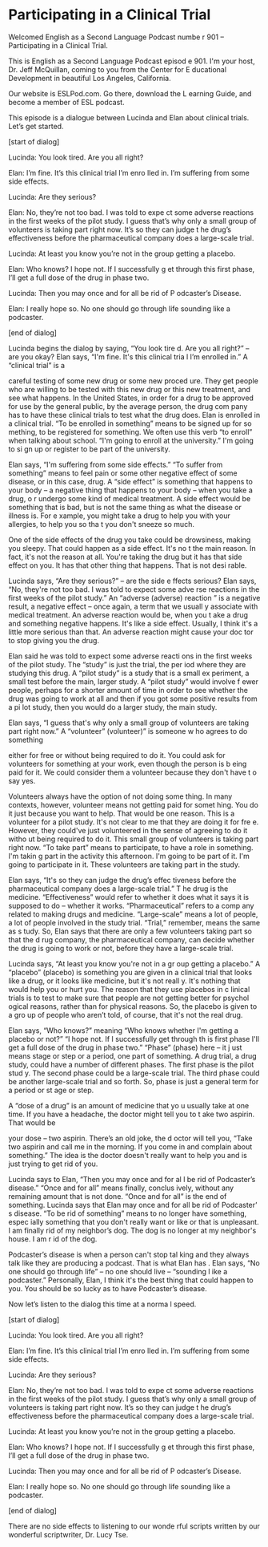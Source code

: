 # Participating in a Clinical Trial

Welcomed English as a Second Language Podcast numbe r 901 – Participating in a Clinical Trial.

This is English as a Second Language Podcast episod e 901. I'm your host, Dr. Jeff McQuillan, coming to you from the Center for E ducational Development in beautiful Los Angeles, California.

Our website is ESLPod.com. Go there, download the L earning Guide, and become a member of ESL podcast.

This episode is a dialogue between Lucinda and Elan  about clinical trials. Let’s get started.

[start of dialog]

Lucinda:  You look tired.  Are you all right?

Elan:  I’m fine.  It’s this clinical trial I’m enro lled in.  I’m suffering from some side effects.

Lucinda:  Are they serious?

Elan:  No, they’re not too bad.  I was told to expe ct some adverse reactions in the first weeks of the pilot study.  I guess that’s why  only a small group of volunteers is taking part right now.  It’s so they can judge t he drug’s effectiveness before the pharmaceutical company does a large-scale trial.

Lucinda:  At least you know you’re not in the group  getting a placebo.

Elan:  Who knows?  I hope not.  If I successfully g et through this first phase, I’ll get a full dose of the drug in phase two.

Lucinda:  Then you may once and for all be rid of P odcaster’s Disease.

Elan:  I really hope so.  No one should go through life sounding like a podcaster.

[end of dialog]

Lucinda begins the dialog by saying, “You look tire d. Are you all right?” – are you okay? Elan says, “I'm fine. It's this clinical tria l I’m enrolled in.” A “clinical trial” is a

careful testing of some new drug or some new proced ure. They get people who are willing to be tested with this new drug or this  new treatment, and see what happens. In the United States, in order for a drug to be approved for use by the general public, by the average person, the drug com pany has to have these clinical trials to test what the drug does. Elan is  enrolled in a clinical trial. “To be enrolled in something” means to be signed up for so mething, to be registered for something. We often use this verb “to enroll” when talking about school. “I'm going to enroll at the university.” I'm going to si gn up or register to be part of the university.

Elan says, “I'm suffering from some side effects.” “To suffer from something” means to feel pain or some other negative effect of  some disease, or in this case, drug. A “side effect” is something that happens to your body – a negative thing that happens to your body – when you take a drug, o r undergo some kind of medical treatment. A side effect would be something  that is bad, but is not the same thing as what the disease or illness is. For e xample, you might take a drug to help you with your allergies, to help you so tha t you don't sneeze so much.

One of the side effects of the drug you take could be drowsiness, making you sleepy. That could happen as a side effect. It's no t the main reason. In fact, it's not the reason at all. You're taking the drug but it has that side effect on you. It has that other thing that happens. That is not desi rable.

 Lucinda says, “Are they serious?” – are the side e ffects serious? Elan says, “No, they're not too bad. I was told to expect some adve rse reactions in the first weeks of the pilot study.” An “adverse (adverse) reaction ” is a negative result, a negative effect – once again, a term that we usuall y associate with medical treatment. An adverse reaction would be, when you t ake a drug and something negative happens. It's like a side effect. Usually,  I think it's a little more serious than that. An adverse reaction might cause your doc tor to stop giving you the drug.

Elan said he was told to expect some adverse reacti ons in the first weeks of the pilot study. The “study” is just the trial, the per iod where they are studying this drug. A “pilot study” is a study that is a small ex periment, a small test before the main, larger study. A “pilot study” would involve f ewer people, perhaps for a shorter amount of time in order to see whether the drug was going to work at all and then if you got some positive results from a pi lot study, then you would do a larger study, the main study.

Elan says, “I guess that's why only a small group of volunteers are taking part right now.” A “volunteer” (volunteer)” is someone w ho agrees to do something

either for free or without being required to do it.  You could ask for volunteers for something at your work, even though the person is b eing paid for it. We could consider them a volunteer because they don't have t o say yes.

Volunteers always have the option of not doing some thing. In many contexts, however, volunteer means not getting paid for somet hing. You do it just because you want to help. That would be one reason. This is  a volunteer for a pilot study. It's not clear to me that they are doing it for fre e. However, they could've just volunteered in the sense of agreeing to do it witho ut being required to do it. This small group of volunteers is taking part right now.  “To take part” means to participate, to have a role in something. I'm takin g part in the activity this afternoon. I'm going to be part of it. I'm going to  participate in it. These volunteers are taking part in the study.

Elan says, “It's so they can judge the drug’s effec tiveness before the pharmaceutical company does a large-scale trial.” T he drug is the medicine. “Effectiveness” would refer to whether it does what  it says it is supposed to do – whether it works. “Pharmaceutical” refers to a comp any related to making drugs and medicine. “Large-scale” means a lot of people, a lot of people involved in the study trial. “Trial,” remember, means the same as s tudy. So, Elan says that there are only a few volunteers taking part so that the d rug company, the pharmaceutical company, can decide whether the drug  is going to work or not, before they have a large-scale trial.

Lucinda says, “At least you know you're not in a gr oup getting a placebo.” A “placebo” (placebo) is something you are given in a  clinical trial that looks like a drug, or it looks like medicine, but it's not reall y. It's nothing that would help you or hurt you. The reason that they use placebos in c linical trials is to test to make sure that people are not getting better for psychol ogical reasons, rather than for physical reasons. So, the placebo is given to a gro up of people who aren’t told, of course, that it's not the real drug.

Elan says, “Who knows?” meaning “Who knows whether I'm getting a placebo or not?” “I hope not. If I successfully get through th is first phase I'll get a full dose of the drug in phase two.” “Phase” (phase) here – it j ust means stage or step or a period, one part of something. A drug trial, a drug  study, could have a number of different phases. The first phase is the pilot stud y. The second phase could be a large-scale trial. The third phase could be another  large-scale trial and so forth. So, phase is just a general term for a period or st age or step.

A “dose of a drug” is an amount of medicine that yo u usually take at one time. If you have a headache, the doctor might tell you to t ake two aspirin. That would be

your dose – two aspirin. There’s an old joke, the d octor will tell you, “Take two aspirin and call me in the morning. If you come in and complain about something.” The idea is the doctor doesn't really want to help you and is just trying to get rid of you.

Lucinda says to Elan, “Then you may once and for al l be rid of Podcaster’s disease.” “Once and for all” means finally, conclus ively, without any remaining amount that is not done. “Once and for all” is the end of something. Lucinda says that Elan may once and for all be rid of Podcaster’ s disease. “To be rid of something” means to no longer have something, espec ially something that you don't really want or like or that is unpleasant. I am finally rid of my neighbor’s dog. The dog is no longer at my neighbor's house. I am r id of the dog.

Podcaster’s disease is when a person can't stop tal king and they always talk like they are producing a podcast. That is what Elan has . Elan says, “No one should go through life” – no one should live – “sounding l ike a podcaster.” Personally, Elan, I think it's the best thing that could happen  to you. You should be so lucky as to have Podcaster’s disease.

Now let’s listen to the dialog this time at a norma l speed.

[start of dialog]

Lucinda:  You look tired.  Are you all right?

Elan:  I’m fine.  It’s this clinical trial I’m enro lled in.  I’m suffering from some side effects.

Lucinda:  Are they serious?

Elan:  No, they’re not too bad.  I was told to expe ct some adverse reactions in the first weeks of the pilot study.  I guess that’s why  only a small group of volunteers is taking part right now.  It’s so they can judge t he drug’s effectiveness before the pharmaceutical company does a large-scale trial.

Lucinda:  At least you know you’re not in the group  getting a placebo.

Elan:  Who knows?  I hope not.  If I successfully g et through this first phase, I’ll get a full dose of the drug in phase two.

Lucinda:  Then you may once and for all be rid of P odcaster’s Disease.

Elan:  I really hope so.  No one should go through life sounding like a podcaster.

[end of dialog]

There are no side effects to listening to our wonde rful scripts written by our wonderful scriptwriter, Dr. Lucy Tse.

